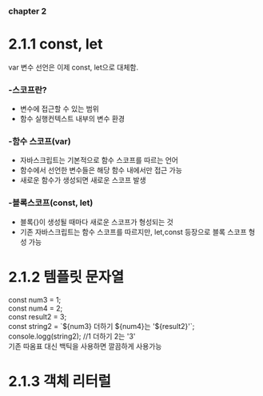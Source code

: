 ### chapter 2
<h1>2.1.1 const, let</h1>
var 변수 선언은 이제 const, let으로 대체함.<br>

<h3>-스코프란?</h3>
<ul>
  <li>변수에 접근할 수 있는 범위</li>
  <li>함수 실행컨텍스트 내부의 변수 환경</li>
</ul>

<h3>-함수 스코프(var)</h3>
<ul>
  <li>자바스크립트는 기본적으로 함수 스코프를 따르는 언어</li>
  <li>함수에서 선언한 변수들은 해당 함수 내에서만 접근 가능</li>
  <li>새로운 함수가 생성되면 새로운 스코프 발생</li>
</ul>
<h3>-블록스코프(const, let)</h3>
<ul>
  <li>블록{}이 생성될 때마다 새로운 스코프가 형성되는 것</li>
  <li>기존 자바스크립트는 함수 스코프를 따르지만, let,const 등장으로 블록 스코프 형성 가능</li>
</ul>

<h1>2.1.2 템플릿 문자열</h1>
const num3 = 1; <br>
const num4 = 2; <br>
const result2 = 3; <br>
const string2 = `${num3} 더하기 ${num4}는 '${result2}'`;
console.logg(string2); //1 더하기 2는 '3'<br>
기존 따옴표 대신 백틱을 사용하면 깔끔하게 사용가능

<h1>2.1.3 객체 리터럴</h1>
